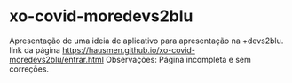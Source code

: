 # xo-covid-moredevs2blu
Apresentação de uma ideia de aplicativo para apresentação na +devs2blu. 
link da página
https://hausmen.github.io/xo-covid-moredevs2blu/entrar.html
Observações: Página incompleta e sem correções.

